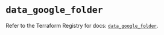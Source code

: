 # `data_google_folder`

Refer to the Terraform Registry for docs: [`data_google_folder`](https://registry.terraform.io/providers/hashicorp/google/6.23.0/docs/data-sources/folder).
